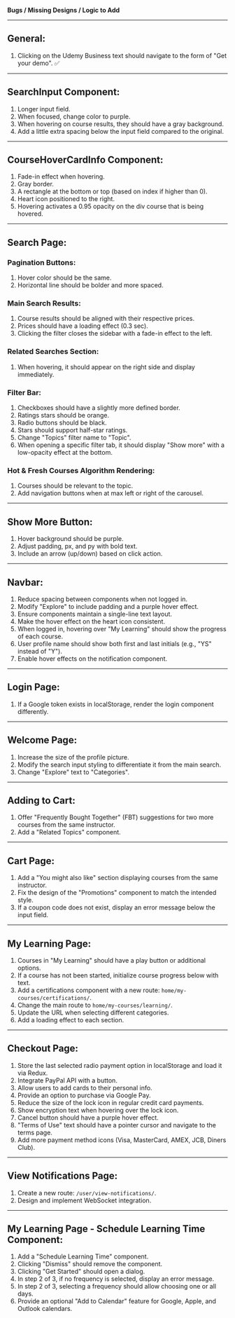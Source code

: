 **Bugs / Missing Designs / Logic to Add**

---

## General:

1. Clicking on the Udemy Business text should navigate to the form of "Get your demo". ✅

---

## SearchInput Component:

1. Longer input field.
2. When focused, change color to purple.
3. When hovering on course results, they should have a gray background.
4. Add a little extra spacing below the input field compared to the original.

---

## CourseHoverCardInfo Component:

1. Fade-in effect when hovering.
2. Gray border.
3. A rectangle at the bottom or top (based on index if higher than 0).
4. Heart icon positioned to the right.
5. Hovering activates a 0.95 opacity on the div course that is being hovered.

---

## Search Page:

### Pagination Buttons:

1. Hover color should be the same.
2. Horizontal line should be bolder and more spaced.

### Main Search Results:

1. Course results should be aligned with their respective prices.
2. Prices should have a loading effect (0.3 sec).
3. Clicking the filter closes the sidebar with a fade-in effect to the left.

### Related Searches Section:

1. When hovering, it should appear on the right side and display immediately.

### Filter Bar:

1. Checkboxes should have a slightly more defined border.
2. Ratings stars should be orange.
3. Radio buttons should be black.
4. Stars should support half-star ratings.
5. Change "Topics" filter name to "Topic".
6. When opening a specific filter tab, it should display "Show more" with a low-opacity effect at the bottom.

### Hot & Fresh Courses Algorithm Rendering:

1. Courses should be relevant to the topic.
2. Add navigation buttons when at max left or right of the carousel.

---

## Show More Button:

1. Hover background should be purple.
2. Adjust padding, px, and py with bold text.
3. Include an arrow (up/down) based on click action.

---

## Navbar:

1. Reduce spacing between components when not logged in.
2. Modify "Explore" to include padding and a purple hover effect.
3. Ensure components maintain a single-line text layout.
4. Make the hover effect on the heart icon consistent.
5. When logged in, hovering over "My Learning" should show the progress of each course.
6. User profile name should show both first and last initials (e.g., "YS" instead of "Y").
7. Enable hover effects on the notification component.

---

## Login Page:

1. If a Google token exists in localStorage, render the login component differently.

---

## Welcome Page:

1. Increase the size of the profile picture.
2. Modify the search input styling to differentiate it from the main search.
3. Change "Explore" text to "Categories".

---

## Adding to Cart:

1. Offer "Frequently Bought Together" (FBT) suggestions for two more courses from the same instructor.
2. Add a "Related Topics" component.

---

## Cart Page:

1. Add a "You might also like" section displaying courses from the same instructor.
2. Fix the design of the "Promotions" component to match the intended style.
3. If a coupon code does not exist, display an error message below the input field.

---

## My Learning Page:

1. Courses in "My Learning" should have a play button or additional options.
2. If a course has not been started, initialize course progress below with text.
3. Add a certifications component with a new route: `home/my-courses/certifications/`.
4. Change the main route to `home/my-courses/learning/`.
5. Update the URL when selecting different categories.
6. Add a loading effect to each section.

---

## Checkout Page:

1. Store the last selected radio payment option in localStorage and load it via Redux.
2. Integrate PayPal API with a button.
3. Allow users to add cards to their personal info.
4. Provide an option to purchase via Google Pay.
5. Reduce the size of the lock icon in regular credit card payments.
6. Show encryption text when hovering over the lock icon.
7. Cancel button should have a purple hover effect.
8. "Terms of Use" text should have a pointer cursor and navigate to the terms page.
9. Add more payment method icons (Visa, MasterCard, AMEX, JCB, Diners Club).

---

## View Notifications Page:

1. Create a new route: `/user/view-notifications/`.
2. Design and implement WebSocket integration.

---

## My Learning Page - Schedule Learning Time Component:

1. Add a "Schedule Learning Time" component.
2. Clicking "Dismiss" should remove the component.
3. Clicking "Get Started" should open a dialog.
4. In step 2 of 3, if no frequency is selected, display an error message.
5. In step 2 of 3, selecting a frequency should allow choosing one or all days.
6. Provide an optional "Add to Calendar" feature for Google, Apple, and Outlook calendars.

